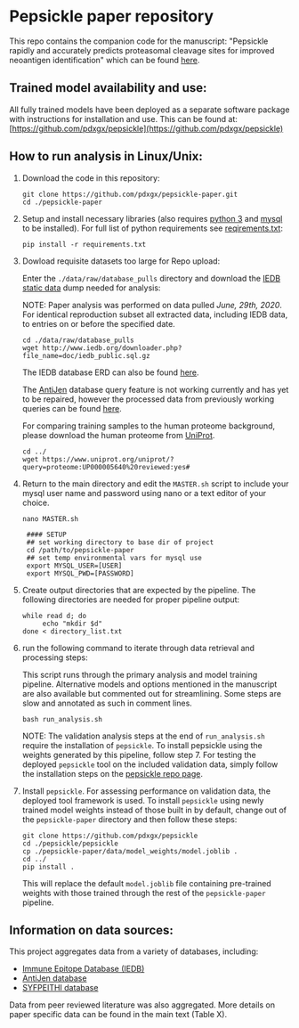# Pepsickle paper repository
This repo contains the companion code for the manuscript: "Pepsickle rapidly and accurately predicts proteasomal cleavage sites for improved neoantigen identification" which can be found [here](https://www.biorxiv.org/content/10.1101/2021.05.14.444244v1).


## Trained model availability and use:
All fully trained models have been deployed as a separate software
package with instructions for installation and use. This can be found
at:
[https://github.com/pdxgx/pepsickle](https://github.com/pdxgx/pepsickle)

## How to run analysis in Linux/Unix:

1. Download the code in this repository:

   ```
   git clone https://github.com/pdxgx/pepsickle-paper.git
   cd ./pepsickle-paper
   ```

2. Setup and install necessary libraries (also requires [python 3](https://www.python.org/downloads/) and [mysql](https://dev.mysql.com/doc/mysql-getting-started/en/#mysql-getting-started-installing) to be installed). For full list of python requirements see [reqirements.txt]():

   ```
   pip install -r requirements.txt
   ```

3. Dowload requisite datasets too large for Repo upload:

    Enter the `./data/raw/database_pulls` directory and download the [IEDB static data](http://www.iedb.org/downloader.php?file_name=doc/iedb_public.sql.gz) dump needed for analysis:

    NOTE: Paper analysis was performed on data pulled *June, 29th, 2020*. For identical reproduction subset all extracted data, including IEDB data, to entries on or before the specified date.
   ```
   cd ./data/raw/database_pulls
   wget http://www.iedb.org/downloader.php?file_name=doc/iedb_public.sql.gz
   ```
   The IEDB database ERD can also be found [here](http://www.iedb.org/downloader.php?file_name=doc/iedb_public_erd.pdf).
   
   The [AntiJen](http://www.ddg-pharmfac.net/antijen/AntiJen/aj_tcr.htm) database query feature is not working currently and has yet to be repaired, however the processed data from previously working queries can be found [here](https://github.com/pdxgx/pepsickle-paper/blob/master/data/raw/database_pulls/AntiJen_Tcell_epitopes.csv).
   
   For comparing training samples to the human proteome background, please download the human proteome from [UniProt](https://www.uniprot.org/).
   ```
   cd ../
   wget https://www.uniprot.org/uniprot/?query=proteome:UP000005640%20reviewed:yes#
   ```

4. Return to the main directory and edit the `MASTER.sh` script to include your mysql user name and password using nano or a text editor of your choice.

   `nano MASTER.sh`
   ```
    #### SETUP
    ## set working directory to base dir of project
    cd /path/to/pepsickle-paper
    ## set temp environmental vars for mysql use
    export MYSQL_USER=[USER]
    export MYSQL_PWD=[PASSWORD]
   ```

5. Create output directories that are expected by the pipeline. The following directories are needed for proper pipeline output:
   ```
   while read d; do
        echo "mkdir $d"
   done < directory_list.txt
   ```
    
6. run the following command to iterate through data retrieval and
   processing steps:
   
   This script runs through the primary analysis and model training pipeline. Alternative models and options mentioned in the manuscript are also available but commented out for streamlining. Some steps are slow and annotated as such in comment lines.

   `bash run_analysis.sh`

    NOTE: The validation analysis steps at the end of `run_analysis.sh` require the installation of `pepsickle`. To install pepsickle using the weights generated by this pipeline, follow step 7. For testing the deployed `pepsickle` tool on the included validation data, simply follow the installation steps on the [pepsickle repo page](https://github.com/pdxgx/pepsickle).

7. Install `pepsickle`. For assessing performance on validation data, the deployed tool framework is used. To install `pepsickle` using newly trained model weights instead of those built in by default, change out of the `pepsickle-paper` directory and then follow these steps:

    ```
    git clone https://github.com/pdxgx/pepsickle
    cd ./pepsickle/pepsickle
    cp ./pepsickle-paper/data/model_weights/model.joblib .
    cd ../
    pip install .
    ```
    This will replace the default `model.joblib` file containing pre-trained weights with those trained through the rest of the `pepsickle-paper` pipeline.
## Information on data sources:

This project aggregates data from a variety of databases, including:
- [Immune Epitope Database (IEDB)](https://www.iedb.org/)
- [AntiJen database](http://www.ddg-pharmfac.net/antijen/AntiJen/antijenhomepage.htm)
- [SYFPEITHI database](http://www.syfpeithi.de/)

Data from peer reviewed literature was also aggregated. More details on paper specific data can be found in the main text (Table X).

